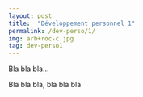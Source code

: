 ```yaml
---
layout: post
title:  "Développement personnel 1"
permalink: /dev-perso/1/
img: arb+roc-c.jpg
tag: dev-perso1
---
```

Bla bla bla...

Bla bla bla, bla bla bla
